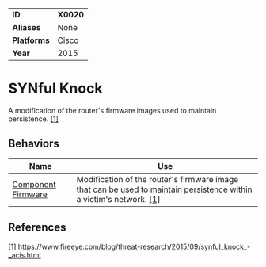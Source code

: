 |||
|---------|------------------------|
|**ID**|**X0020**|
|**Aliases**|None|
|**Platforms**|Cisco|
|**Year**| 2015 |

SYNful Knock
============
A modification of the router's firmware images used to maintain persistence. [[1]](#1)

Behaviors
---------
|Name|Use|
|---------------------|-------------------------------------------------------|
|[Component Firmware](https://github.com/MAECProject/malware-behaviors/blob/master/persistence/component-firmware.md) | Modification of the router's firmware image that can be used to maintain persistence within a victim's network. [[1]](#1)|

References
----------
<a name="1">[1]</a> https://www.fireeye.com/blog/threat-research/2015/09/synful_knock_-_acis.html